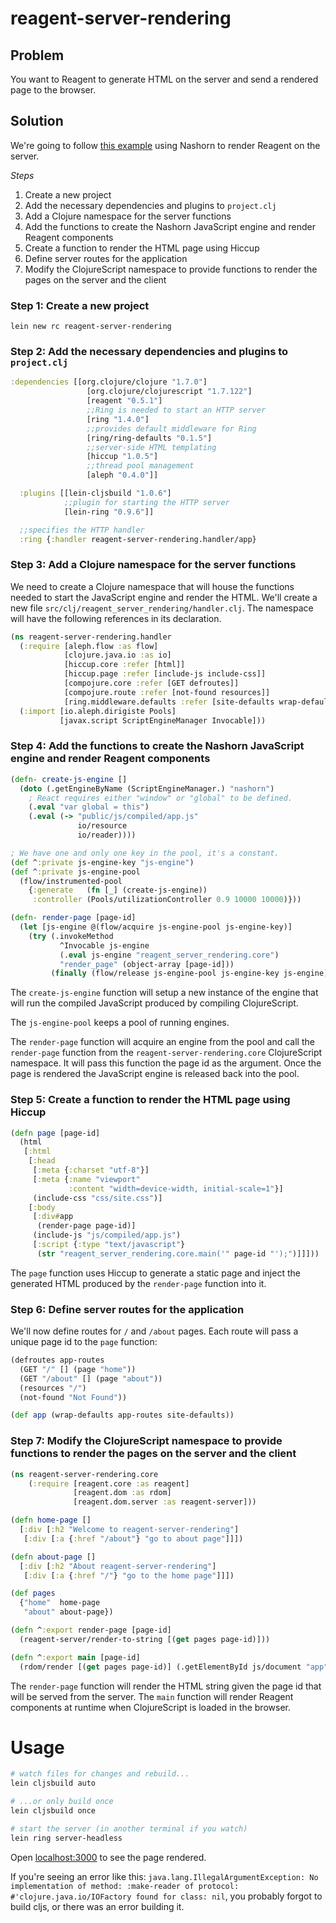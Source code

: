 # reagent-server-rendering

## Problem

You want to Reagent to generate HTML on the server and send a rendered page to the browser.

## Solution

We're going to follow [this example](https://carouselapps.com/2015/09/11/isomorphic-clojurescriptjavascript-for-pre-rendering-single-page-applications-part-1/) using Nashorn to render Reagent on the server.

*Steps*

1. Create a new project
2. Add the necessary dependencies and plugins to `project.clj`
3. Add a Clojure namespace for the server functions
4. Add the functions to create the Nashorn JavaScript engine and render Reagent components
5. Create a function to render the HTML page using Hiccup
6. Define server routes for the application
7. Modify the ClojureScript namespace to provide functions to render the pages on the server and the client

### Step 1: Create a new project

    lein new rc reagent-server-rendering

### Step 2: Add the necessary dependencies and plugins to `project.clj`

```clojure
:dependencies [[org.clojure/clojure "1.7.0"]
                 [org.clojure/clojurescript "1.7.122"]
                 [reagent "0.5.1"]
                 ;;Ring is needed to start an HTTP server
                 [ring "1.4.0"]
                 ;;provides default middleware for Ring
                 [ring/ring-defaults "0.1.5"]
                 ;;server-side HTML templating
                 [hiccup "1.0.5"]
                 ;;thread pool management
                 [aleph "0.4.0"]]

  :plugins [[lein-cljsbuild "1.0.6"]
            ;;plugin for starting the HTTP server
            [lein-ring "0.9.6"]]

  ;;specifies the HTTP handler
  :ring {:handler reagent-server-rendering.handler/app}
```

### Step 3: Add a Clojure namespace for the server functions

We need to create a Clojure namespace that will house the functions needed to start the JavaScript engine and render the HTML.
We'll create a new file `src/clj/reagent_server_rendering/handler.clj`. The namespace will have the following references in its declaration.

```clojure
(ns reagent-server-rendering.handler
  (:require [aleph.flow :as flow]
            [clojure.java.io :as io]
            [hiccup.core :refer [html]]
            [hiccup.page :refer [include-js include-css]]
            [compojure.core :refer [GET defroutes]]
            [compojure.route :refer [not-found resources]]
            [ring.middleware.defaults :refer [site-defaults wrap-defaults]])
  (:import [io.aleph.dirigiste Pools]
           [javax.script ScriptEngineManager Invocable]))
```

### Step 4: Add the functions to create the Nashorn JavaScript engine and render Reagent components

```clojure
(defn- create-js-engine []
  (doto (.getEngineByName (ScriptEngineManager.) "nashorn")
    ; React requires either "window" or "global" to be defined.
    (.eval "var global = this")
    (.eval (-> "public/js/compiled/app.js"
               io/resource
               io/reader))))

; We have one and only one key in the pool, it's a constant.
(def ^:private js-engine-key "js-engine")
(def ^:private js-engine-pool
  (flow/instrumented-pool
    {:generate   (fn [_] (create-js-engine))
     :controller (Pools/utilizationController 0.9 10000 10000)}))

(defn- render-page [page-id]
  (let [js-engine @(flow/acquire js-engine-pool js-engine-key)]
    (try (.invokeMethod
           ^Invocable js-engine
           (.eval js-engine "reagent_server_rendering.core")
           "render_page" (object-array [page-id]))
         (finally (flow/release js-engine-pool js-engine-key js-engine)))))
```

The `create-js-engine` function will setup a new instance of the engine that will run the compiled JavaScript produced by compiling ClojureScript.

The `js-engine-pool` keeps a pool of running engines.

The `render-page` function will acquire an engine from the pool and call the `render-page` function from the `reagent-server-rendering.core` ClojureScript namespace. It will pass this function the page id as the argument. Once the page is rendered the JavaScript engine is released back into the pool.

### Step 5: Create a function to render the HTML page using Hiccup

```clojure
(defn page [page-id]
  (html
   [:html
    [:head
     [:meta {:charset "utf-8"}]
     [:meta {:name "viewport"
             :content "width=device-width, initial-scale=1"}]
     (include-css "css/site.css")]
    [:body
     [:div#app
      (render-page page-id)]
     (include-js "js/compiled/app.js")
     [:script {:type "text/javascript"}
      (str "reagent_server_rendering.core.main('" page-id "');")]]]))
```

The `page` function uses Hiccup to generate a static page and inject the generated HTML produced by the `render-page` function into it.

### Step 6: Define server routes for the application

We'll now define routes for `/` and `/about` pages. Each route will pass a unique page id to the `page` function:

```clojure
(defroutes app-routes
  (GET "/" [] (page "home"))
  (GET "/about" [] (page "about"))
  (resources "/")
  (not-found "Not Found"))

(def app (wrap-defaults app-routes site-defaults))
```

### Step 7: Modify the ClojureScript namespace to provide functions to render the pages on the server and the client

```clojure
(ns reagent-server-rendering.core
    (:require [reagent.core :as reagent]
              [reagent.dom :as rdom]
              [reagent.dom.server :as reagent-server]))

(defn home-page []
  [:div [:h2 "Welcome to reagent-server-rendering"]
   [:div [:a {:href "/about"} "go to about page"]]])

(defn about-page []
  [:div [:h2 "About reagent-server-rendering"]
   [:div [:a {:href "/"} "go to the home page"]]])

(def pages
  {"home"  home-page
   "about" about-page})

(defn ^:export render-page [page-id]
  (reagent-server/render-to-string [(get pages page-id)]))

(defn ^:export main [page-id]
  (rdom/render [(get pages page-id)] (.getElementById js/document "app")))
```

The `render-page` function will render the HTML string given the page id that will be served from the server. The `main` function will render Reagent components at runtime when ClojureScript is loaded in the browser.

# Usage

```bash
# watch files for changes and rebuild...
lein cljsbuild auto

# ...or only build once
lein cljsbuild once

# start the server (in another terminal if you watch)
lein ring server-headless
```

Open [localhost:3000](http://localhost:3000) to see the page rendered.

If you're seeing an error like this: `java.lang.IllegalArgumentException: No implementation of method: :make-reader of protocol: #'clojure.java.io/IOFactory found for class: nil`, you probably forgot to build cljs, or there was an error building it.
